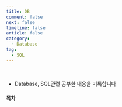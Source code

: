 ```yaml
---
title: DB
comment: false
next: false
timeline: false
article: false
category:
  - Database
tag:
  - SQL
---
```


<br/>

- Database, SQL관련 공부한 내용을 기록합니다

#### 목차
